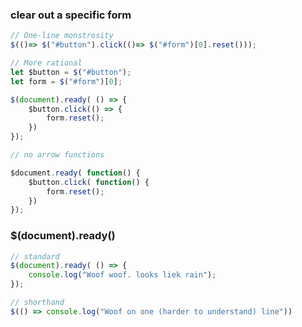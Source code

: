 ### clear out a specific form
```javascript
// One-line monstrosity
$(()=> $("#button").click(()=> $("#form")[0].reset()));

// More rational
let $button = $("#button");
let form = $("#form")[0];

$(document).ready( () => {
	$button.click(() => {
		form.reset();
	})
});

// no arrow functions

$document.ready( function() {
	$button.click( function() {
		form.reset();
	})
});

```

### $(document).ready()
```javascript
// standard
$(document).ready( () => {
	console.log("Woof woof. looks liek rain");
});

// shorthand
$(() => console.log("Woof on one (harder to understand) line"))
```
